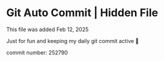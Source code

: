 # Git Auto Commit | Hidden File

This file was added Feb 12, 2025

Just for fun and keeping my daily git commit active 🤪

commit number: 252790
